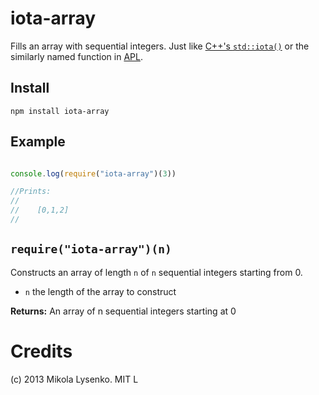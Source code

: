 # iota-array
Fills an array with sequential integers.  Just like [C++'s `std::iota()`](http://www.sgi.com/tech/stl/iota.html) or the similarly named function in [APL](http://en.wikipedia.org/wiki/Iota).

## Install

    npm install iota-array
    
## Example

```javascript

console.log(require("iota-array")(3))

//Prints:
//
//    [0,1,2]
//

```

## `require("iota-array")(n)`
Constructs an array of length `n` of `n` sequential integers starting from 0.

* `n` the length of the array to construct

**Returns:** An array of n sequential integers starting at 0

# Credits
(c) 2013 Mikola Lysenko. MIT L